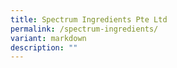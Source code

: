 ```yaml
---
title: Spectrum Ingredients Pte Ltd
permalink: /spectrum-ingredients/
variant: markdown
description: ""
---
```


